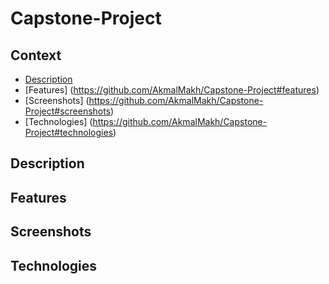 # Capstone-Project

## Context
* [Description](https://github.com/AkmalMakh/Capstone-Project#description)
* [Features] (https://github.com/AkmalMakh/Capstone-Project#features)
* [Screenshots] (https://github.com/AkmalMakh/Capstone-Project#screenshots)
* [Technologies] (https://github.com/AkmalMakh/Capstone-Project#technologies)


## Description


## Features


## Screenshots


## Technologies
